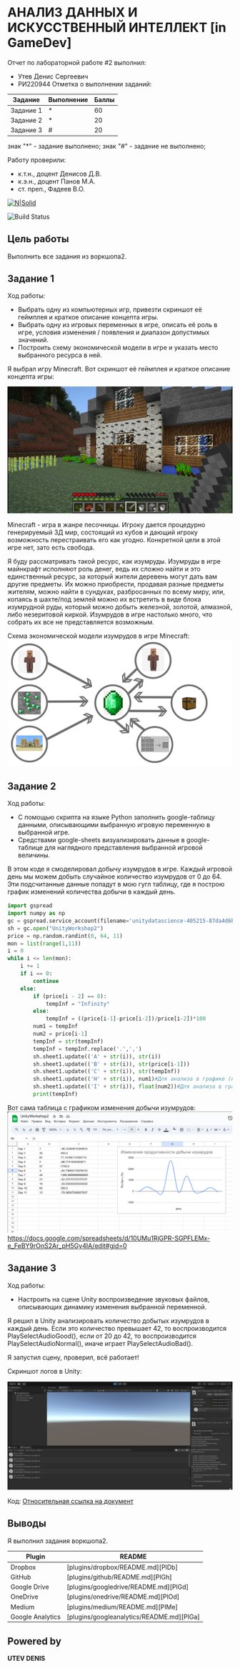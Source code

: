 # АНАЛИЗ ДАННЫХ И ИСКУССТВЕННЫЙ ИНТЕЛЛЕКТ [in GameDev]
Отчет по лабораторной работе #2 выполнил:
- Утев Денис Сергеевич
- РИ220944
Отметка о выполнении заданий:

| Задание | Выполнение | Баллы |
| ------ | ------ | ------ |
| Задание 1 | * | 60 |
| Задание 2 | * | 20 |
| Задание 3 | # | 20 |

знак "*" - задание выполнено; знак "#" - задание не выполнено;

Работу проверили:
- к.т.н., доцент Денисов Д.В.
- к.э.н., доцент Панов М.А.
- ст. преп., Фадеев В.О.

[![N|Solid](https://cldup.com/dTxpPi9lDf.thumb.png)](https://nodesource.com/products/nsolid)

![Build Status](https://github.com/denisUtev/URFU_AD/actions/workflows/build.yml/badge.svg)

## Цель работы
Выполнить все задания из воркшопа2.

## Задание 1
Ход работы:
- Выбрать одну из компьютерных игр, привезти скриншот её геймплея и краткое описание концепта игры. 
- Выбрать одну из игровых переменных в игре, описать её роль в игре, условия изменения / появления и диапазон допустимых значений. 
- Построить схему экономической модели в игре и указать место выбранного ресурса в ней.

Я выбрал игру Minecraft. 
Вот скриншот её геймплея и краткое описание концепта игры:

![alt-текст](assets/minecraft_screenshot.jpg "Скриншот геймплея")

Minecraft - игра в жанре песочницы. Игроку дается процедурно генерируемый 3Д мир, состоящий из кубов и дающий игроку возможность перестраивать его как угодно. Конкретной цели в этой игре нет, зато есть свобода.

Я буду рассматривать такой ресурс, как изумруды. Изумруды в игре майнкрафт исполняют роль денег, ведь их сложно найти и это единственный ресурс, за который жители деревень могут дать вам другие предметы. Их можно приобрести, продавая разные предметы жителям, можно найти в сундуках, разбросанных по всему миру, или, копаясь в шахте/под землей можно их встретить в виде блока изумрудной руды, который можно добыть железной, золотой, алмазной, либо незеритовой киркой. Изумрудов в игре настолько много, что собрать их все не представляется возможным.

Схема экономической модели изумрудов в игре Minecraft:
![alt-текст](assets/economic_model.png "Схема экономической модели")


## Задание 2
Ход работы:
- С помощью скрипта на языке Python заполнить google-таблицу данными, описывающими выбранную игровую переменную в выбранной игре. 
- Средствами google-sheets визуализировать данные в google-таблице для наглядного представления выбранной игровой величины.

В этом коде я смоделировал добычу изумрудов в игре. Каждый игровой день мы можем добыть случайное количество изумрудов от 0 до 64. Эти подсчитанные данные попадут в мою гугл таблицу, где я построю график изменений количества добычи в каждый день.

```python
import gspread
import numpy as np
gc = gspread.service_account(filename='unitydatascience-405215-87da4d6be23c.json')
sh = gc.open("UnityWorkshop2")
price = np.random.randint(0, 64, 11)
mon = list(range(1,11))
i = 0
while i <= len(mon):
    i += 1
    if i == 0:
        continue
    else:
        if (price[i - 2] == 0):
            tempInf = "Infinity"
        else:
            tempInf = ((price[i-1]-price[i-2])/price[i-2])*100
        num1 = tempInf
        num2 = price[i-1]
        tempInf = str(tempInf)
        tempInf = tempInf.replace('.',',')
        sh.sheet1.update(('A' + str(i)), str(i))
        sh.sheet1.update(('B' + str(i)), str(price[i-1]))
        sh.sheet1.update(('C' + str(i)), str(tempInf))
        sh.sheet1.update(('H' + str(i)), num1)#Для анализа в графике (нужен тип float)
        sh.sheet1.update(('I' + str(i)), float(num2))#Для анализа в графике (нужен тип float)
        print(tempInf)

```

Вот сама таблица с графиком изменения добычи изумрудов:
![alt-текст](assets/google-sheets.png "Гугл таблица")
https://docs.google.com/spreadsheets/d/10UMu1RjGPR-SGPFLEMx-e_FeBY9rOnS2Ar_pH5Gy4IA/edit#gid=0


## Задание 3
Ход работы: 
- Настроить на сцене Unity воспроизведение звуковых файлов, описывающих динамику изменения выбранной переменной. 

Я решил в Unity анализировать количество добытых изумрудов в каждый день. Если это количество превышает 42, то воспроизводится PlaySelectAudioGood(), если от 20 до 42, то воспроизводится PlaySelectAudioNormal(), иначе играет PlaySelectAudioBad().

Я запустил сцену, проверил, всё работает!

Скриншот логов в Unity:

![alt-текст](assets/unity.png "скриншот логов в Unity")

Код:
[Относительная ссылка на документ](assets/UnityBihaviourScrpit.cs)



## Выводы

Я выполнил задания воркшопа2.

| Plugin | README |
| ------ | ------ |
| Dropbox | [plugins/dropbox/README.md][PlDb] |
| GitHub | [plugins/github/README.md][PlGh] |
| Google Drive | [plugins/googledrive/README.md][PlGd] |
| OneDrive | [plugins/onedrive/README.md][PlOd] |
| Medium | [plugins/medium/README.md][PlMe] |
| Google Analytics | [plugins/googleanalytics/README.md][PlGa] |

## Powered by

**UTEV DENIS**
